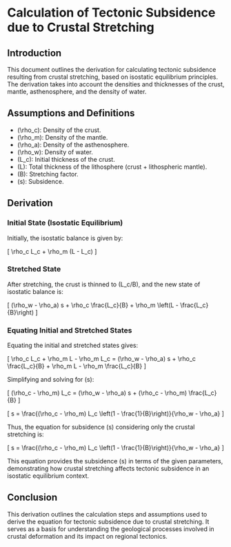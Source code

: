 # Calculation of Tectonic Subsidence due to Crustal Stretching

## Introduction

This document outlines the derivation for calculating tectonic subsidence resulting from crustal stretching, based on isostatic equilibrium principles. The derivation takes into account the densities and thicknesses of the crust, mantle, asthenosphere, and the density of water.

## Assumptions and Definitions

- \(\rho_c\): Density of the crust.
- \(\rho_m\): Density of the mantle.
- \(\rho_a\): Density of the asthenosphere.
- \(\rho_w\): Density of water.
- \(L_c\): Initial thickness of the crust.
- \(L\): Total thickness of the lithosphere (crust + lithospheric mantle).
- \(B\): Stretching factor.
- \(s\): Subsidence.

## Derivation

### Initial State (Isostatic Equilibrium)

Initially, the isostatic balance is given by:

\[
\rho_c L_c + \rho_m (L - L_c)
\]

### Stretched State

After stretching, the crust is thinned to \(L_c/B\), and the new state of isostatic balance is:

\[
(\rho_w - \rho_a) s + \rho_c \frac{L_c}{B} + \rho_m \left(L - \frac{L_c}{B}\right)
\]

### Equating Initial and Stretched States

Equating the initial and stretched states gives:

\[
\rho_c L_c + \rho_m L - \rho_m L_c = (\rho_w - \rho_a) s + \rho_c \frac{L_c}{B} + \rho_m L - \rho_m \frac{L_c}{B}
\]

Simplifying and solving for \(s\):

\[
(\rho_c - \rho_m) L_c = (\rho_w - \rho_a) s + (\rho_c - \rho_m) \frac{L_c}{B}
\]

\[
s = \frac{(\rho_c - \rho_m) L_c \left(1 - \frac{1}{B}\right)}{\rho_w - \rho_a}
\]

Thus, the equation for subsidence \(s\) considering only the crustal stretching is:

\[
s = \frac{(\rho_c - \rho_m) L_c \left(1 - \frac{1}{B}\right)}{\rho_w - \rho_a}
\]

This equation provides the subsidence \(s\) in terms of the given parameters, demonstrating how crustal stretching affects tectonic subsidence in an isostatic equilibrium context.

## Conclusion

This derivation outlines the calculation steps and assumptions used to derive the equation for tectonic subsidence due to crustal stretching. It serves as a basis for understanding the geological processes involved in crustal deformation and its impact on regional tectonics.
